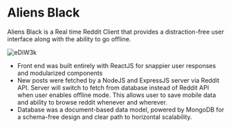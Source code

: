 # Aliens Black

Aliens Black is a Real time Reddit Client that provides a distraction-free user interface along with the ability to go offline. 

![eDiW3k](http://i.makeagif.com/media/6-14-2017/eDiW3k.gif)

- Front end was built entirely with ReactJS for snappier user responses and modularized components
- New posts were fetched by a NodeJS and ExpressJS server via Reddit API. Server will switch to fetch from database instead of Reddit API when user enables offline mode. This allows user to save mobile data and ability to browse reddit whenever and wherever.
- Database was a document-based data model, powered by MongoDB for a schema-free design and clear path to horizontal scalability.

